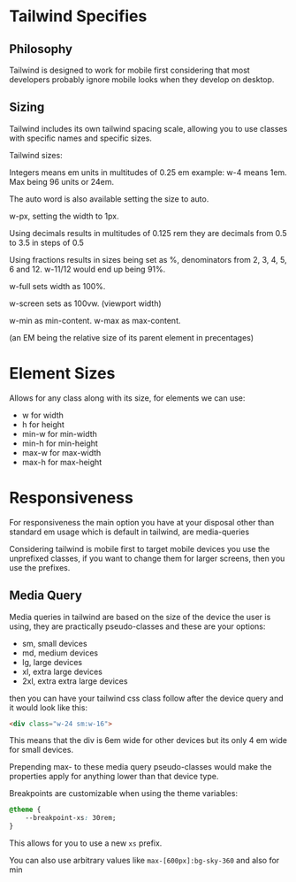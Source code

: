# Tailwind Specifies

## Philosophy

Tailwind is designed to work for mobile first
considering that most developers probably ignore
mobile looks when they develop on desktop.

## Sizing

Tailwind includes its own tailwind spacing
scale, allowing you to use classes with
specific names and specific sizes.

Tailwind sizes:

Integers means em units in multitudes of 0.25 em
example: w-4 means 1em.
Max being 96 units or 24em.

The auto word is also available setting
the size to auto.

w-px, setting the width to 1px.

Using decimals results in multitudes of 0.125 rem
they are decimals from 0.5 to 3.5 in steps of 0.5 

Using fractions results in sizes being set as %,
denominators from 2, 3, 4, 5, 6 and 12.
w-11/12 would end up being 91%.

w-full sets width as 100%.

w-screen sets as 100vw. (viewport width)

w-min as min-content.
w-max as max-content.

(an EM being the relative size of its
parent element in precentages)

# Element Sizes

Allows for any class along with its
size, for elements we can use:
- w for width
- h for height
- min-w for min-width
- min-h for min-height
- max-w for max-width
- max-h for max-height

# Responsiveness

For responsiveness the main option 
you have at your disposal other
than standard em usage which
is default in tailwind, are media-queries

Considering tailwind is mobile first
to target mobile devices you use the 
unprefixed classes, if you want to change
them for larger screens, then you use
the prefixes.

## Media Query

Media queries in tailwind are based on
the size of the device the user is using,
they are practically pseudo-classes and
these are your options:
- sm, small devices
- md, medium devices
- lg, large devices
- xl, extra large devices
- 2xl, extra extra large devices

then you can have your tailwind css
class follow after the device query
and it would look like this:
```html
<div class="w-24 sm:w-16">
```
This means that the div is 6em wide
for other devices but its only 4 
em wide for small devices.

Prepending max- to these media
query pseudo-classes would make 
the properties apply for anything
lower than that device type.

Breakpoints are customizable when
using the theme variables:
```css
@theme {
    --breakpoint-xs: 30rem;
}
```
This allows for you to use
a new `xs` prefix.

You can also use arbitrary values
like `max-[600px]:bg-sky-360`
and also for min
